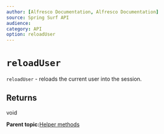 ```yaml
---
author: [Alfresco Documentation, Alfresco Documentation]
source: Spring Surf API
audience: 
category: API
option: reloadUser
---
```


# `reloadUser`

`reloadUser` - reloads the current user into the session.

## Returns

void

**Parent topic:**[Helper methods](../references/APISurf-ScriptSiteData-Helper-helper.md)

